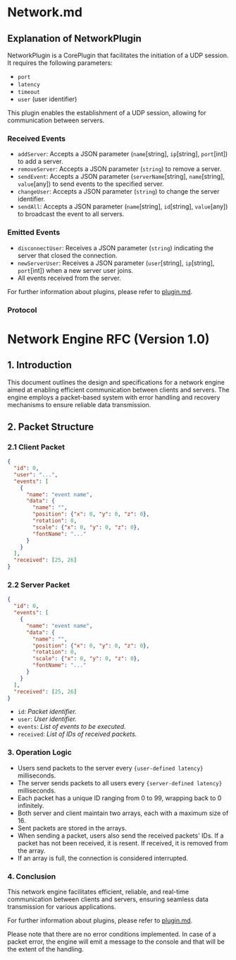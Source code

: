 # Network.md

## Explanation of NetworkPlugin

NetworkPlugin is a CorePlugin that facilitates the initiation of a UDP session. It requires the following parameters:

- `port`
- `latency`
- `timeout`
- `user` (user identifier)

This plugin enables the establishment of a UDP session, allowing for communication between servers.

### Received Events

- `addServer`: Accepts a JSON parameter (`name`[string], `ip`[string], `port`[int]) to add a server.
- `removeServer`: Accepts a JSON parameter (`string`) to remove a server.
- `sendEvent`: Accepts a JSON parameter (`serverName`[string], `name`[string], `value`[any]) to send events to the specified server.
- `changeUser`: Accepts a JSON parameter (`string`) to change the server identifier.
- `sendAll`: Accepts a JSON parameter (`name`[string], `id`[string], `value`[any]) to broadcast the event to all servers.

### Emitted Events

- `disconnectUser`: Receives a JSON parameter (`string`) indicating the server that closed the connection.
- `newServerUser`: Receives a JSON parameter (`user`[string], `ip`[string], `port`[int]) when a new server user joins.
- All events received from the server.

For further information about plugins, please refer to [plugin.md](https://github.com/rtipe/Uniti/blob/d83db8477333b3260975e19cee6697aea1c5bf38/Plugins/Plugin.md).

### Protocol

# Network Engine RFC (Version 1.0)

## 1. Introduction

This document outlines the design and specifications for a network engine aimed at enabling efficient communication between clients and servers. The engine employs a packet-based system with error handling and recovery mechanisms to ensure reliable data transmission.

## 2. Packet Structure

### 2.1 Client Packet

```json
{
  "id": 0,
  "user": "...",
  "events": [
    {
      "name": "event name",
      "data": {
        "name": "",
        "position": {"x": 0, "y": 0, "z": 0},
        "rotation": 0,
        "scale": {"x": 0, "y": 0, "z": 0},
        "fontName": "..."
      }
    }
  ],
  "received": [25, 26]
}
```

### 2.2 Server Packet


```json
{
  "id": 0,
  "events": [
    {
      "name": "event name",
      "data": {
        "name": "",
        "position": {"x": 0, "y": 0, "z": 0},
        "rotation": 0,
        "scale": {"x": 0, "y": 0, "z": 0},
        "fontName": "..."
      }
    }
  ],
  "received": [25, 26]
}
```

- `id`: *Packet identifier.*
- `user`: *User identifier.*
- `events`: *List of events to be executed.*
- `received`: *List of IDs of received packets.*

### 3. Operation Logic

- Users send packets to the server every `{user-defined latency}` milliseconds.
- The server sends packets to all users every `{server-defined latency}` milliseconds.
- Each packet has a unique ID ranging from 0 to 99, wrapping back to 0 infinitely.
- Both server and client maintain two arrays, each with a maximum size of 16.
- Sent packets are stored in the arrays.
- When sending a packet, users also send the received packets' IDs. If a packet has not been received, it is resent. If received, it is removed from the array.
- If an array is full, the connection is considered interrupted.

### 4. Conclusion

This network engine facilitates efficient, reliable, and real-time communication between clients and servers, ensuring seamless data transmission for various applications.

For further information about plugins, please refer to [plugin.md](https://github.com/rtipe/Uniti/blob/d83db8477333b3260975e19cee6697aea1c5bf38/Plugins/Plugin.md).

Please note that there are no error conditions implemented. In case of a packet error, the engine will emit a message to the console and that will be the extent of the handling.
